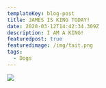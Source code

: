 ```yaml
---
templateKey: blog-post
title: JAMES IS KING TODAY!
date: 2020-03-12T14:42:34.309Z
description: I AM A KING!
featuredpost: true
featuredimage: /img/tait.png
tags:
  - Dogs
---
```

![](/img/camera.png)